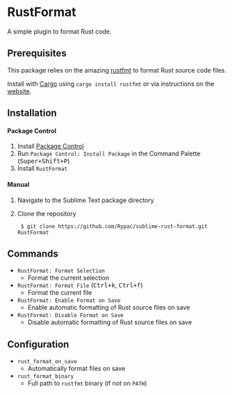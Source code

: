 # RustFormat

A simple plugin to format Rust code.

## Prerequisites

This package relies on the amazing [rustfmt](https://github.com/rust-lang-nursery/rustfmt) to format Rust source code files.

Install with [Cargo](https://crates.io/) using `cargo install rustfmt` or via instructions on the [website](https://github.com/rust-lang-nursery/rustfmt#installation).

## Installation

#### Package Control

1. Install [Package Control](https://packagecontrol.io/)
2. Run `Package Control: Install Package` in the Command Palette (<kbd>Super+Shift+P</kbd>)
3. Install `RustFormat`

#### Manual

1. Navigate to the Sublime Text package directory
2. Clone the repository

        $ git clone https://github.com/Rypac/sublime-rust-format.git RustFormat

## Commands

- `RustFormat: Format Selection`
    + Format the current selection
- `RustFormat: Format File` (<kbd>Ctrl+k</kbd>, <kbd>Ctrl+f</kbd>)
    + Format the current file
- `RustFormat: Enable Format on Save`
    + Enable automatic formatting of Rust source files on save
- `RustFormat: Disable Format on Save`
    + Disable automatic formatting of Rust source files on save

## Configuration

- `rust_format_on_save`
    + Automatically format files on save
- `rust_format_binary`
    + Full path to `rustfmt` binary (if not on `PATH`)
